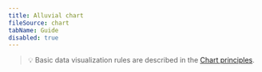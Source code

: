 ```yaml
---
title: Alluvial chart
fileSource: chart
tabName: Guide
disabled: true
---
```


> 💡 Basic data visualization rules are described in the [Chart principles](/data-display/chart/).
